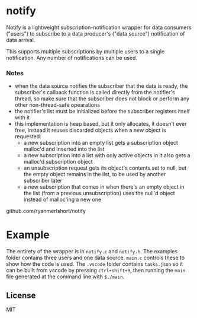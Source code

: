 # notify

Notify is a lightweight subscription-notification wrapper for data consumers ("users") to subscribe to a data producer's ("data source") notification of data arrival.

This supports multiple subscriptions by multiple users to a single notification. Any number of notifications can be used.

### Notes
- when the data source notifies the subscriber that the data is ready, the subscriber's callback function is called directly from the notifier's thread, so make sure that the subscriber does not block or perform any other non-thread-safe opearations
- the notifier's list must be initialized before the subscriber registers itself with it
- this implementation is heap based, but it only allocates, it doesn't ever free, instead it reuses discarded objects when a new object is requested:
  - a new subscription into an empty list gets a subscription object malloc'd and inserted into the list
  - a new subscription into a list with only active objects in it also gets a malloc'd subscription object
  - an unsubscription request gets its object's contents set to null, but the empty object remains in the list, to be used by another subscriber later
  - a new subscription that comes in when there's an empty object in the list (from a previous unsubscription) uses the null'd object instead of malloc'ing a new one

github.com/ryanmerlshort/notify

# Example
The entirety of the wrapper is in ``notify.c`` and ``notify.h``.
The examples folder contains three users and one data source. ``main.c`` controls these to show how the code is used. The ``.vscode`` folder contains ``tasks.json`` so it can be built from vscode by pressing ``ctrl+shift+B``, then running the ``main`` file generated at the command line with ``$./main``.


## License

MIT
